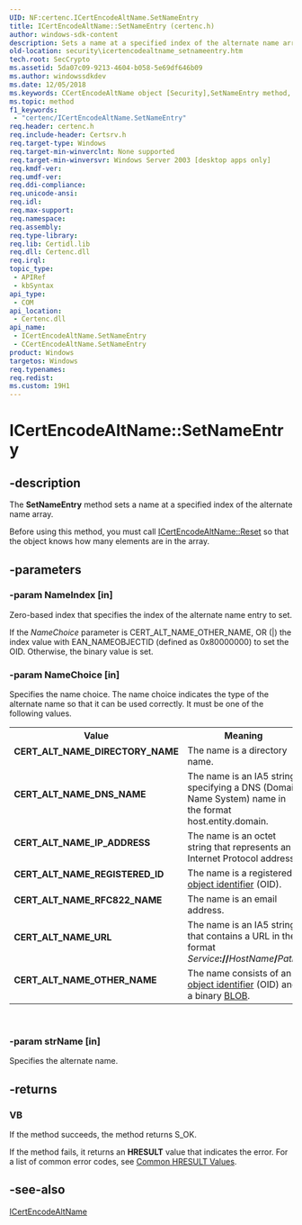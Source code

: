 ```yaml
---
UID: NF:certenc.ICertEncodeAltName.SetNameEntry
title: ICertEncodeAltName::SetNameEntry (certenc.h)
author: windows-sdk-content
description: Sets a name at a specified index of the alternate name array.
old-location: security\icertencodealtname_setnameentry.htm
tech.root: SecCrypto
ms.assetid: 5da07c09-9213-4604-b058-5e69df646b09
ms.author: windowssdkdev
ms.date: 12/05/2018
ms.keywords: CCertEncodeAltName object [Security],SetNameEntry method, CERT_ALT_NAME_DIRECTORY_NAME, CERT_ALT_NAME_DNS_NAME, CERT_ALT_NAME_IP_ADDRESS, CERT_ALT_NAME_OTHER_NAME, CERT_ALT_NAME_REGISTERED_ID, CERT_ALT_NAME_RFC822_NAME, CERT_ALT_NAME_URL, ICertEncodeAltName interface [Security],SetNameEntry method, ICertEncodeAltName.SetNameEntry, ICertEncodeAltName::SetNameEntry, SetNameEntry, SetNameEntry method [Security], SetNameEntry method [Security],CCertEncodeAltName object, SetNameEntry method [Security],ICertEncodeAltName interface, _certsrv_icertencodealtname_setnameentry, certenc/ICertEncodeAltName::SetNameEntry, security.icertencodealtname_setnameentry
ms.topic: method
f1_keywords: 
 - "certenc/ICertEncodeAltName.SetNameEntry"
req.header: certenc.h
req.include-header: Certsrv.h
req.target-type: Windows
req.target-min-winverclnt: None supported
req.target-min-winversvr: Windows Server 2003 [desktop apps only]
req.kmdf-ver: 
req.umdf-ver: 
req.ddi-compliance: 
req.unicode-ansi: 
req.idl: 
req.max-support: 
req.namespace: 
req.assembly: 
req.type-library: 
req.lib: Certidl.lib
req.dll: Certenc.dll
req.irql: 
topic_type:
 - APIRef
 - kbSyntax
api_type:
 - COM
api_location:
 - Certenc.dll
api_name:
 - ICertEncodeAltName.SetNameEntry
 - CCertEncodeAltName.SetNameEntry
product: Windows
targetos: Windows
req.typenames: 
req.redist: 
ms.custom: 19H1
---
```


# ICertEncodeAltName::SetNameEntry


## -description


The <b>SetNameEntry</b> method sets a name at a specified index of the  alternate name array.

Before using this method, you must call 
<a href="https://docs.microsoft.com/windows/desktop/api/certenc/nf-certenc-icertencodealtname-reset">ICertEncodeAltName::Reset</a> so that the object knows how many elements are in the array.


## -parameters




### -param NameIndex [in]

Zero-based index that specifies the index of the alternate name entry to set.

If the <i>NameChoice</i> parameter is CERT_ALT_NAME_OTHER_NAME, OR (|) the index value with EAN_NAMEOBJECTID (defined as 0x80000000) to set the OID. Otherwise, the binary value is set.


### -param NameChoice [in]

Specifies the name choice. The name choice indicates the type of the alternate name so that it can be used correctly. It must be one of the following values.

<table>
<tr>
<th>Value</th>
<th>Meaning</th>
</tr>
<tr>
<td width="40%"><a id="CERT_ALT_NAME_DIRECTORY_NAME"></a><a id="cert_alt_name_directory_name"></a><dl>
<dt><b>CERT_ALT_NAME_DIRECTORY_NAME</b></dt>
</dl>
</td>
<td width="60%">
The name is a directory name.

</td>
</tr>
<tr>
<td width="40%"><a id="CERT_ALT_NAME_DNS_NAME"></a><a id="cert_alt_name_dns_name"></a><dl>
<dt><b>CERT_ALT_NAME_DNS_NAME</b></dt>
</dl>
</td>
<td width="60%">
The name is an IA5 string specifying a DNS (Domain Name System) name in the format host.entity.domain.

</td>
</tr>
<tr>
<td width="40%"><a id="CERT_ALT_NAME_IP_ADDRESS"></a><a id="cert_alt_name_ip_address"></a><dl>
<dt><b>CERT_ALT_NAME_IP_ADDRESS</b></dt>
</dl>
</td>
<td width="60%">
The name is an octet string that represents an Internet Protocol address.

</td>
</tr>
<tr>
<td width="40%"><a id="CERT_ALT_NAME_REGISTERED_ID"></a><a id="cert_alt_name_registered_id"></a><dl>
<dt><b>CERT_ALT_NAME_REGISTERED_ID</b></dt>
</dl>
</td>
<td width="60%">
The name is a registered <a href="https://docs.microsoft.com/windows/desktop/SecGloss/o-gly">object identifier</a> (OID).

</td>
</tr>
<tr>
<td width="40%"><a id="CERT_ALT_NAME_RFC822_NAME"></a><a id="cert_alt_name_rfc822_name"></a><dl>
<dt><b>CERT_ALT_NAME_RFC822_NAME</b></dt>
</dl>
</td>
<td width="60%">
The name is an email address.

</td>
</tr>
<tr>
<td width="40%"><a id="CERT_ALT_NAME_URL"></a><a id="cert_alt_name_url"></a><dl>
<dt><b>CERT_ALT_NAME_URL</b></dt>
</dl>
</td>
<td width="60%">
The name is an IA5 string that contains a URL in the format <i>Service</i><b>://</b><i>HostName</i><b>/</b><i>Path</i>.

</td>
</tr>
<tr>
<td width="40%"><a id="CERT_ALT_NAME_OTHER_NAME"></a><a id="cert_alt_name_other_name"></a><dl>
<dt><b>CERT_ALT_NAME_OTHER_NAME</b></dt>
</dl>
</td>
<td width="60%">
The name consists of an <a href="https://docs.microsoft.com/windows/desktop/SecGloss/o-gly">object identifier</a> (OID) and a binary <a href="https://docs.microsoft.com/windows/desktop/SecGloss/b-gly">BLOB</a>.

</td>
</tr>
</table>
 


### -param strName [in]

Specifies the alternate name.


## -returns



<h3>VB</h3>
 If the method succeeds, the method returns S_OK.

If the method fails, it returns an <b>HRESULT</b> value that indicates the error. For a list of common error codes, see <a href="https://docs.microsoft.com/windows/desktop/SecCrypto/common-hresult-values">Common HRESULT Values</a>.




## -see-also




<a href="https://docs.microsoft.com/windows/desktop/api/certenc/nn-certenc-icertencodealtname">ICertEncodeAltName</a>
 

 


